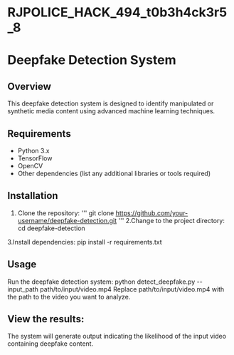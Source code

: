 # RJPOLICE_HACK_494_t0b3h4ck3r5_8
# Deepfake Detection System

## Overview

This deepfake detection system is designed to identify manipulated or synthetic media content using advanced machine learning techniques.

## Requirements

- Python 3.x
- TensorFlow
- OpenCV
- Other dependencies (list any additional libraries or tools required)

## Installation

1. Clone the repository:
   '''
   git clone https://github.com/your-username/deepfake-detection.git
   '''
2.Change to the project directory:
   cd deepfake-detection

3.Install dependencies:
   pip install -r requirements.txt
   
## Usage

Run the deepfake detection system:
   python detect_deepfake.py --input_path path/to/input/video.mp4
Replace path/to/input/video.mp4 with the path to the video you want to analyze.

## View the results:

The system will generate output indicating the likelihood of the input video containing deepfake content.
